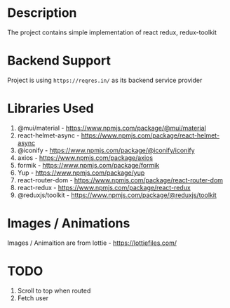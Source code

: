 # Description

The project contains simple implementation of react redux, redux-toolkit

# Backend Support 
Project is using `https://reqres.in/` as its backend service provider

# Libraries Used 
1. @mui/material - https://www.npmjs.com/package/@mui/material
2. react-helmet-async - https://www.npmjs.com/package/react-helmet-async
3. @iconify - https://www.npmjs.com/package/@iconify/iconify
4. axios - https://www.npmjs.com/package/axios
5. formik - https://www.npmjs.com/package/formik
5. Yup - https://www.npmjs.com/package/yup
6. react-router-dom - https://www.npmjs.com/package/react-router-dom
7. react-redux - https://www.npmjs.com/package/react-redux
8. @reduxjs/toolkit - https://www.npmjs.com/package/@reduxjs/toolkit

# Images / Animations 

Images / Animaition are from lottie - https://lottiefiles.com/

# TODO
1. Scroll to top when routed
2. Fetch user 


